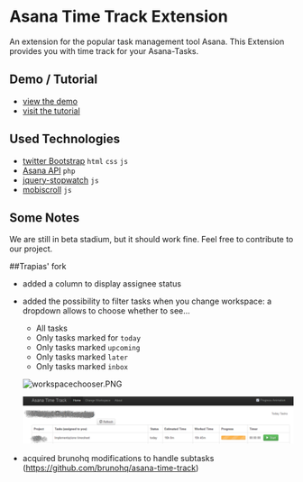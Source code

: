 # Asana Time Track Extension
An extension for the popular task management tool Asana. This Extension provides you with time track for your Asana-Tasks.

## Demo / Tutorial
* [view the demo](http://codelovers.de/asana_time_track_demo/)
* [visit the tutorial](http://codelovers.github.com/asana-time-track/)

## Used Technologies
* [twitter Bootstrap](http://twitter.github.com/bootstrap/) `html` `css` `js`
* [Asana API](http://developer.asana.com/) `php`
* [jquery-stopwatch](https://github.com/robcowie/jquery-stopwatch) `js`
* [mobiscroll](http://mobiscroll.com/) `js`

## Some Notes
We are still in beta stadium, but it should work fine.
Feel free to contribute to our project.

##Trapias' fork
* added a column to display assignee status
* added the possibility to filter tasks when you change workspace: a dropdown allows to choose whether to see...
	* All tasks
	* Only tasks marked for `today`
	* Only tasks marked `upcoming`
	* Only tasks marked `later`
	* Only tasks marked `inbox`
	
	![workspacechooser.PNG](../Screenshots/workspacechooser.PNG)
	
	![tasks.PNG](./Screenshots/tasks.PNG)
	
	
* acquired brunohq modifications to handle subtasks (https://github.com/brunohq/asana-time-track)
